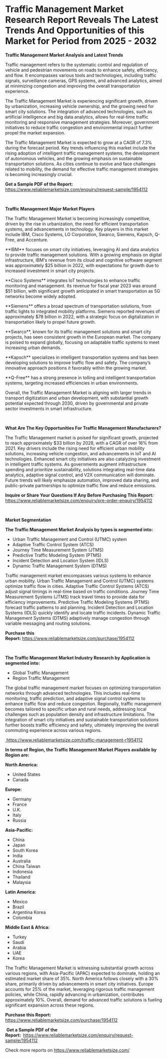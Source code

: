 <p><h1>Traffic Management Market Research Report Reveals The Latest Trends And Opportunities of this Market for Period from 2025 - 2032</h1></p><p><strong>Traffic Management Market Analysis and Latest Trends</strong></p>
<p><p>Traffic management refers to the systematic control and regulation of vehicle and pedestrian movements on roads to enhance safety, efficiency, and flow. It encompasses various tools and technologies, including traffic signals, surveillance cameras, GPS systems, and advanced analytics, aimed at minimizing congestion and improving the overall transportation experience.</p><p>The Traffic Management Market is experiencing significant growth, driven by urbanization, increasing vehicle ownership, and the growing need for smart city solutions. The integration of advanced technologies, such as artificial intelligence and big data analytics, allows for real-time traffic monitoring and responsive management strategies. Moreover, government initiatives to reduce traffic congestion and environmental impact further propel the market expansion.</p><p>The Traffic Management Market is expected to grow at a CAGR of 7.3% during the forecast period. Key trends influencing this market include the rising adoption of intelligent traffic management systems, the development of autonomous vehicles, and the growing emphasis on sustainable transportation solutions. As cities continue to evolve and face challenges related to mobility, the demand for effective traffic management strategies is becoming increasingly crucial.</p></p>
<p><strong>Get a Sample PDF of the Report:&nbsp;</strong> <a href="https://www.reliablemarketsize.com/enquiry/request-sample/1954112?utm_campaign=1995&utm_medium=2&utm_source=Github&utm_content=ia&utm_term=15022025&utm_id=traffic-management">https://www.reliablemarketsize.com/enquiry/request-sample/1954112</a></p>
<p>&nbsp;</p>
<p><strong>Traffic Management Major Market Players</strong></p>
<p><p>The Traffic Management Market is becoming increasingly competitive, driven by the rise in urbanization, the need for efficient transportation systems, and advancements in technology. Key players in this market include IBM, Cisco Systems, LG Corporation, Swarco, Siemens, Kapsch, Q-Free, and Accenture.</p><p>**IBM** focuses on smart city initiatives, leveraging AI and data analytics to provide traffic management solutions. With a growing emphasis on digital infrastructure, IBM's revenue from its cloud and cognitive software segment was approximately $25 billion in 2022, with expectations for growth due to increased investment in smart city projects.</p><p>**Cisco Systems** integrates IoT technologies to enhance traffic monitoring and management. Its revenue for fiscal year 2023 was around $51 billion, with significant growth anticipated in smart transportation as 5G networks become widely adopted.</p><p>**Siemens** offers a broad spectrum of transportation solutions, from traffic lights to integrated mobility platforms. Siemens reported revenues of approximately $78 billion in 2022, with a strategic focus on digitalization in transportation likely to propel future growth.</p><p>**Swarco**, known for its traffic management solutions and smart city projects, has seen consistent growth in the European market. The company is poised to expand globally, focusing on adaptable traffic systems to meet increasing urban demands.</p><p>**Kapsch** specializes in intelligent transportation systems and has been developing solutions to improve traffic flow and safety. The company’s innovative approach positions it favorably within the growing market.</p><p>**Q-Free** has a strong presence in tolling and intelligent transportation systems, targeting increased efficiencies in urban environments.</p><p>Overall, the Traffic Management Market is aligning with larger trends in transport digitization and urban development, with substantial growth potential expected through 2030, driven by governmental and private sector investments in smart infrastructure.</p></p>
<p>&nbsp;</p>
<p><strong>What Are The Key Opportunities For Traffic Management Manufacturers?</strong></p>
<p><p>The Traffic Management market is poised for significant growth, projected to reach approximately $33 billion by 2028, with a CAGR of over 16% from 2021. Key drivers include the rising need for efficient urban mobility solutions, increasing vehicle congestion, and advancements in IoT and AI technologies. Enhanced smart city initiatives are also catalyzing investment in intelligent traffic systems. As governments augment infrastructure spending and prioritize sustainability, solutions integrating real-time data analytics, adaptive signal control, and V2X communication will dominate. Future trends will likely emphasize automation, improved data sharing, and public-private partnerships to optimize traffic flow and reduce emissions.</p></p>
<p><strong>Inquire or Share Your Questions If Any Before Purchasing This Report:</strong> <a href="https://www.reliablemarketsize.com/enquiry/pre-order-enquiry/1954112?utm_campaign=1995&utm_medium=2&utm_source=Github&utm_content=ia&utm_term=15022025&utm_id=traffic-management">https://www.reliablemarketsize.com/enquiry/pre-order-enquiry/1954112</a></p>
<p>&nbsp;</p>
<p><strong>Market Segmentation</strong></p>
<p><strong>The Traffic Management Market Analysis by types is segmented into:</strong></p>
<p><ul><li>Urban Traffic Management and Control (UTMC) system</li><li>Adaptive Traffic Control System (ATCS)</li><li>Journey Time Measurement System (JTMS)</li><li>Predictive Traffic Modeling System (PTMS)</li><li>Incident Detection and Location System (IDLS)</li><li>Dynamic Traffic Management System (DTMS)</li></ul></p>
<p><p>Traffic management market encompasses various systems to enhance urban mobility. Urban Traffic Management and Control (UTMC) systems optimize traffic flow in cities. Adaptive Traffic Control Systems (ATCS) adjust signal timings in real-time based on traffic conditions. Journey Time Measurement Systems (JTMS) track travel times to provide data for efficiency improvements. Predictive Traffic Modeling Systems (PTMS) forecast traffic patterns to aid planning. Incident Detection and Location Systems (IDLS) quickly identify and locate traffic incidents. Dynamic Traffic Management Systems (DTMS) adaptively manage congestion through variable messaging and routing solutions.</p></p>
<p><strong>Purchase this Report:&nbsp;</strong><a href="https://www.reliablemarketsize.com/purchase/1954112?utm_campaign=1995&utm_medium=2&utm_source=Github&utm_content=ia&utm_term=15022025&utm_id=traffic-management">https://www.reliablemarketsize.com/purchase/1954112</a></p>
<p>&nbsp;</p>
<p><strong>The Traffic Management Market Industry Research by Application is segmented into:</strong></p>
<p><ul><li>Global Traffic Management</li><li>Region Traffic Management</li></ul></p>
<p><p>The global traffic management market focuses on optimizing transportation networks through advanced technologies. This includes real-time monitoring, traffic prediction, and adaptive signal control systems to enhance traffic flow and reduce congestion. Regionally, traffic management becomes tailored to specific urban and rural needs, addressing local challenges such as population density and infrastructure limitations. The integration of smart city initiatives and sustainable transportation solutions further boosts traffic efficiency and safety, ultimately improving the overall commuting experience across various regions.</p></p>
<p><a href="https://www.reliablemarketsize.com/traffic-management-r1954112?utm_campaign=1995&utm_medium=2&utm_source=Github&utm_content=ia&utm_term=15022025&utm_id=traffic-management">&nbsp;https://www.reliablemarketsize.com/traffic-management-r1954112</a></p>
<p><strong>In terms of Region, the Traffic Management Market Players available by Region are:</strong></p>
<p>
    <p> <strong> North America: </strong>
        <ul>
            <li>United States</li>
            <li>Canada</li>
        </ul>
        </p> 
    <p> <strong> Europe: </strong>
        <ul>
            <li>Germany</li>
            <li>France</li>
            <li>U.K.</li>
            <li>Italy</li>
            <li>Russia</li>
        </ul>
        </p> 
    <p> <strong> Asia-Pacific: </strong>
        <ul>
            <li>China</li>
            <li>Japan</li>
            <li>South Korea</li>
            <li>India</li>
            <li>Australia</li>
            <li>China Taiwan</li>
            <li>Indonesia</li>
            <li>Thailand</li>
            <li>Malaysia</li>
        </ul>
        </p> 
    <p> <strong> Latin America: </strong>
        <ul>
            <li>Mexico</li>
            <li>Brazil</li>
            <li>Argentina Korea</li>
            <li>Colombia</li>
        </ul>
        </p> 
    <p> <strong> Middle East & Africa: </strong>
        <ul>
            <li>Turkey</li>
            <li>Saudi</li>
            <li>Arabia</li>
            <li>UAE</li>
            <li>Korea</li>
        </ul>
    </p>
    </p>
<p><p>The Traffic Management Market is witnessing substantial growth across various regions, with Asia-Pacific (APAC) expected to dominate, holding an estimated market share of 35%. North America follows closely with a 30% share, primarily driven by advancements in smart city initiatives. Europe accounts for 25% of the market, leveraging rigorous traffic management policies, while China, rapidly advancing in urbanization, contributes approximately 10%. Overall, demand for advanced traffic solutions is fueling significant expansion across these regions.</p></p>
<p><strong>Purchase this Report: </strong><a href="https://www.reliablemarketsize.com/purchase/1954112?utm_campaign=1995&utm_medium=2&utm_source=Github&utm_content=ia&utm_term=15022025&utm_id=traffic-management">https://www.reliablemarketsize.com/purchase/1954112</a></p>
<p>&nbsp;<strong>Get a Sample PDF of the Report:&nbsp;&nbsp;</strong><a href="https://www.reliablemarketsize.com/enquiry/request-sample/1954112?utm_campaign=1995&utm_medium=2&utm_source=Github&utm_content=ia&utm_term=15022025&utm_id=traffic-management">https://www.reliablemarketsize.com/enquiry/request-sample/1954112</a></p>
<p><strong></strong></p>
<p>Check more reports on <a href="https://www.reliablemarketsize.com/?utm_campaign=1995&utm_medium=2&utm_source=Github&utm_content=ia&utm_term=15022025&utm_id=traffic-management">https://www.reliablemarketsize.com/</a></p>